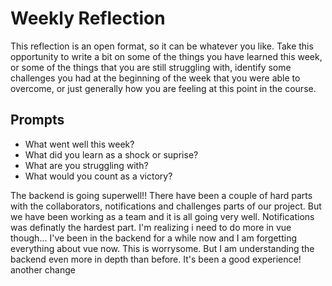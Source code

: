 # Weekly Reflection
This reflection is an open format, so it can be whatever you like. Take this opportunity to write a bit on some of the things you have learned this week, or some of the things that you are still struggling with, identify some challenges you had at the beginning of the week that you were able to overcome, or just generally how you are feeling at this point in the course.

## Prompts
- What went well this week?
- What did you learn as a shock or suprise?
- What are you struggling with?
- What would you count as a victory?

The backend is going superwell!! There have been a couple of hard parts with the collaborators, notifications and challenges parts of our project. But we have been working as a team and it is all going very well. Notifications was definatly the hardest part.
I'm realizing i need to do more in vue though...
I've been in the backend for a while now and I am forgetting everything about vue now. This is worrysome. But I am understanding the backend even more in depth than before.
It's been a good experience! another change
